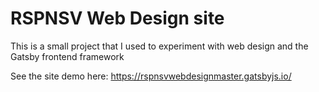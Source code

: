 # RSPNSV Web Design site

This is a small project that I used to experiment with web design and the Gatsby frontend framework

See the site demo here: https://rspnsvwebdesignmaster.gatsbyjs.io/

